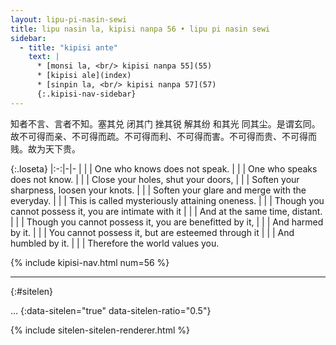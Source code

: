 ```yaml
---
layout: lipu-pi-nasin-sewi
title: lipu nasin la, kipisi nanpa 56 • lipu pi nasin sewi
sidebar:
  - title: "kipisi ante"
    text: |
      * [monsi la, <br/> kipisi nanpa 55](55)
      * [kipisi ale](index)
      * [sinpin la, <br/> kipisi nanpa 57](57)
      {:.kipisi-nav-sidebar}
---
```


知者不言、言者不知。塞其兑 闭其门 挫其锐 解其纷 和其光 同其尘。是谓玄同。故不可得而亲、不可得而疏。不可得而利、不可得而害。不可得而贵、不可得而贱。故为天下贵。

{:.loseta}
|:-:|-|-
|  |  | One who knows does not speak.
|  |  | One who speaks does not know.
|  |  | Close your holes, shut your doors,
|  |  | Soften your sharpness, loosen your knots.
|  |  | Soften your glare and merge with the everyday.
|  |  | This is called mysteriously attaining oneness.
|  |  | Though you cannot possess it, you are intimate with it
|  |  | And at the same time, distant.
|  |  | Though you cannot possess it, you are benefitted by it,
|  |  | And harmed by it.
|  |  | You cannot possess it, but are esteemed through it
|  |  | And humbled by it.
|  |  | Therefore the world values you.

{% include kipisi-nav.html num=56 %}

-------
{:#sitelen}

...
{:data-sitelen="true" data-sitelen-ratio="0.5"}

{% include sitelen-sitelen-renderer.html %}
